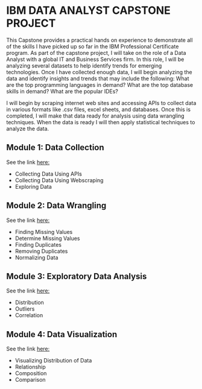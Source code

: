# IBM DATA ANALYST CAPSTONE PROJECT
This Capstone provides a practical hands on experience to demonstrate all of the skills I have picked up so far in the IBM Professional Certificate program. As part of the capstone project, I will take on the role of a Data Analyst with a global IT and Business Services firm.
In this role, I will be analyzing several datasets to help identify trends for emerging technologies. Once I have collected enough data, I will begin analyzing the data and identify insights and trends that may include the following: What are the top programming languages in demand? What are the top database skills in demand? What are the popular IDEs?

I will begin by scraping internet web sites and accessing APIs to collect data in various formats like .csv files, excel sheets, and databases. Once this is completed, I will make that data ready for analysis using data wrangling techniques. When the data is ready I will then apply statistical techniques to analyze the data.

## Module 1: Data Collection
See the link [here:](https://github.com/tnbtrinh/IBM_Data_Analyst_Capstone_Project/tree/main/Module%201_Data%20Collection) 
- Collecting Data Using APIs
- Collecting Data Using Webscraping
- Exploring Data

## Module 2: Data Wrangling
See the link [here:](https://github.com/tnbtrinh/IBM_Data_Analyst_Capstone_Project/tree/main/Module%202_Data_Wrangling)
- Finding Missing Values
- Determine Missing Values
- Finding Duplicates
- Removing Duplicates
- Normalizing Data

## Module 3: Exploratory Data Analysis
See the link [here:](https://github.com/tnbtrinh/IBM_Data_Analyst_Capstone_Project/tree/main/Module%203_Exploratory%20Data%20Analysis)
- Distribution
- Outliers
- Correlation

## Module 4: Data Visualization
See the link [here:](https://github.com/tnbtrinh/IBM_Data_Analyst_Capstone_Project/tree/main/Module%204_Data%20Visualization)
- Visualizing Distribution of Data
- Relationship
- Composition
- Comparison


